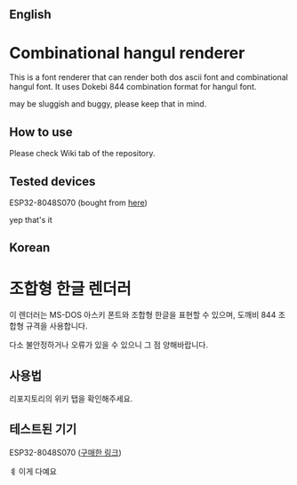 ## English
# Combinational hangul renderer
This is a font renderer that can render both dos ascii font and combinational hangul font.
It uses Dokebi 844 combination format for hangul font.

may be sluggish and buggy, please keep that in mind.
## How to use
Please check Wiki tab of the repository.

## Tested devices
ESP32-8048S070 (bought from [here](https://ko.aliexpress.com/item/1005008500705188.html))

yep that's it
## Korean
# 조합형 한글 렌더러
이 렌더러는 MS-DOS 아스키 폰트와 조합형 한글을 표현할 수 있으며,
도깨비 844 조합형 규격을 사용합니다.

다소 불안정하거나 오류가 있을 수 있으니 그 점 양해바랍니다.
## 사용법
리포지토리의 위키 탭을 확인해주세요.
## 테스트된 기기
ESP32-8048S070 ([구매한 링크](https://ko.aliexpress.com/item/1005008500705188.html))

ㅖ 이게 다예요
